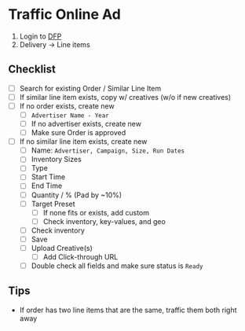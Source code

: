 # Traffic Online Ad

1. Login to [DFP](https://www.google.com/dfp)
2. Delivery -> Line items

## Checklist

- [ ] Search for existing Order / Similar Line Item
- [ ] If similar line item exists, copy w/ creatives (w/o if new creatives)
- [ ] If no order exists, create new
  - [ ] `Advertiser Name - Year`
  - [ ] If no advertiser exists, create new
  - [ ] Make sure Order is approved
- [ ] If no similar line item exists, create new
  - [ ] Name: `Advertiser, Campaign, Size, Run Dates`
  - [ ] Inventory Sizes
  - [ ] Type
  - [ ] Start Time
  - [ ] End Time
  - [ ] Quantity / % (Pad by ~10%)
  - [ ] Target Preset
    - [ ] If none fits or exists, add custom
    - [ ] Check inventory, key-values, and geo
  - [ ] Check inventory
  - [ ] Save
  - [ ] Upload Creative(s)
    - [ ] Add Click-through URL
  - [ ] Double check all fields and make sure status is `Ready`

## Tips

* If order has two line items that are the same, traffic them both right away